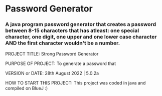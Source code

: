 # Password Generator

### A java program password generator that creates a password between 8-15 characters that has atleast: one special character, one digit, one upper and one lower case character AND the first character wouldn't be a number.

PROJECT TITLE: Strong Password Generator

PURPOSE OF PROJECT: To generate a password that

VERSION or DATE: 28th August 2022 | 5.0.2a

HOW TO START THIS PROJECT: This project was coded in java and compiled on BlueJ :)
